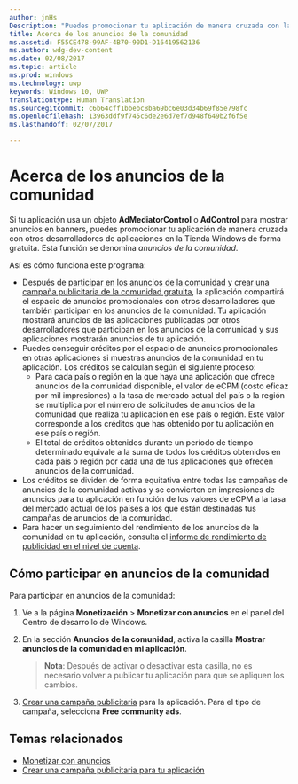 ```yaml
---
author: jnHs
Description: "Puedes promocionar tu aplicación de manera cruzada con las aplicaciones publicadas por otros desarrolladores. Esta función se denomina &quot;anuncios de la comunidad&quot;."
title: Acerca de los anuncios de la comunidad
ms.assetid: F55CE478-99AF-4B70-90D1-D16419562136
ms.author: wdg-dev-content
ms.date: 02/08/2017
ms.topic: article
ms.prod: windows
ms.technology: uwp
keywords: Windows 10, UWP
translationtype: Human Translation
ms.sourcegitcommit: c6b64cff1bbebc8ba69bc6e03d34b69f85e798fc
ms.openlocfilehash: 13963ddf9f745c6de2e6d7ef7d948f649b2f6f5e
ms.lasthandoff: 02/07/2017

---
```


# <a name="about-community-ads"></a>Acerca de los anuncios de la comunidad

Si tu aplicación usa un objeto **AdMediatorControl** o **AdControl** para mostrar anuncios en banners, puedes promocionar tu aplicación de manera cruzada con otros desarrolladores de aplicaciones en la Tienda Windows de forma gratuita. Esta función se denomina *anuncios de la comunidad*.  

Así es cómo funciona este programa:

* Después de [participar en los anuncios de la comunidad](#how-to-opt-in-to-community-ads) y [crear una campaña publicitaria de la comunidad gratuita](create-an-ad-campaign-for-your-app.md), la aplicación compartirá el espacio de anuncios promocionales con otros desarrolladores que también participan en los anuncios de la comunidad. Tu aplicación mostrará anuncios de las aplicaciones publicadas por otros desarrolladores que participan en los anuncios de la comunidad y sus aplicaciones mostrarán anuncios de tu aplicación.
* Puedes conseguir créditos por el espacio de anuncios promocionales en otras aplicaciones si muestras anuncios de la comunidad en tu aplicación. Los créditos se calculan según el siguiente proceso:
  * Para cada país o región en la que haya una aplicación que ofrece anuncios de la comunidad disponible, el valor de eCPM (costo eficaz por mil impresiones) a la tasa de mercado actual del país o la región se multiplica por el número de solicitudes de anuncios de la comunidad que realiza tu aplicación en ese país o región. Este valor corresponde a los créditos que has obtenido por tu aplicación en ese país o región.
  * El total de créditos obtenidos durante un período de tiempo determinado equivale a la suma de todos los créditos obtenidos en cada país o región por cada una de tus aplicaciones que ofrecen anuncios de la comunidad.
* Los créditos se dividen de forma equitativa entre todas las campañas de anuncios de la comunidad activas y se convierten en impresiones de anuncios para tu aplicación en función de los valores de eCPM a la tasa del mercado actual de los países a los que están destinadas tus campañas de anuncios de la comunidad.
* Para hacer un seguimiento del rendimiento de los anuncios de la comunidad en tu aplicación, consulta el [informe de rendimiento de publicidad en el nivel de cuenta](advertising-performance-report.md#account-level-advertising-performance-report).

## <a name="how-to-opt-in-to-community-ads"></a>Cómo participar en anuncios de la comunidad

Para participar en anuncios de la comunidad:

1. Ve a la página **Monetización** &gt; **Monetizar con anuncios** en el panel del Centro de desarrollo de Windows.
2. En la sección **Anuncios de la comunidad**, activa la casilla **Mostrar anuncios de la comunidad en mi aplicación**.
   > **Nota**: Después de activar o desactivar esta casilla, no es necesario volver a publicar tu aplicación para que se apliquen los cambios.

3. [Crear una campaña publicitaria](create-an-ad-campaign-for-your-app.md) para la aplicación. Para el tipo de campaña, selecciona **Free community ads**.


## <a name="related-topics"></a>Temas relacionados

* [Monetizar con anuncios](monetize-with-ads.md)
* [Crear una campaña publicitaria para tu aplicación](create-an-ad-campaign-for-your-app.md)

